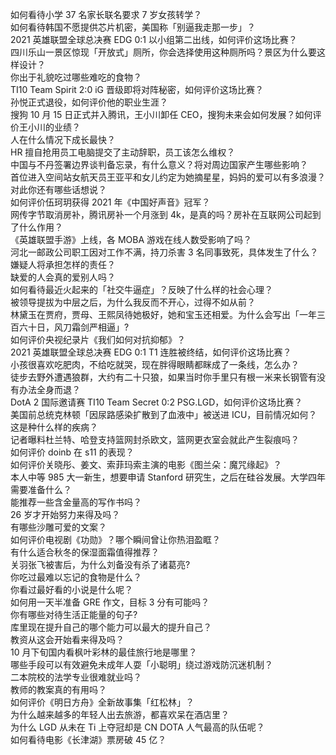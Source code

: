 如何看待小学 37 名家长联名要求 7 岁女孩转学？  
如何看待韩国不愿提供芯片机密，美国称「别逼我走那一步」？  
2021 英雄联盟全球总决赛 EDG 0:1 以小组第二出线，如何评价这场比赛？  
四川乐山一景区惊现「开放式」厕所，你会选择使用这种厕所吗？景区为什么要这样设计？  
你出于礼貌吃过哪些难吃的食物？  
TI10 Team Spirit 2:0 iG 晋级即将对阵秘密，如何评价这场比赛？  
孙悦正式退役，如何评价他的职业生涯？  
搜狗 10 月 15 日正式并入腾讯，王小川卸任 CEO，搜狗未来会如何发展？如何评价王小川的业绩？  
人在什么情况下成长最快？  
HR 擅自抢用员工电脑提交了主动辞职，员工该怎么维权？  
中国与不丹签署边界谈判备忘录，有什么意义？将对周边国家产生哪些影响？  
首位进入空间站女航天员王亚平和女儿约定为她摘星星，妈妈的爱可以有多浪漫？对此你还有哪些话想说？  
如何评价伍珂玥获得 2021 年《中国好声音》冠军？  
网传字节取消房补，腾讯房补一个月涨到 4k，是真的吗？房补在互联网公司起到了什么作用？  
《英雄联盟手游》上线，各 MOBA 游戏在线人数受影响了吗？  
河北一邮政公司职工因对工作不满，持刀杀害 3 名同事致死，具体发生了什么？嫌疑人将承担怎样的责任？  
缺爱的人会真的爱别人吗？  
如何看待最近火起来的「社交牛逼症」？反映了什么样的社会心理？  
被领导提拔为中层之后，为什么我反而不开心，过得不如从前？  
林黛玉在贾府，贾母、王熙凤待她极好，她和宝玉还相爱。为什么会写出「一年三百六十日，风刀霜剑严相逼」?  
如何评价央视纪录片《我们如何对抗抑郁》？  
2021 英雄联盟全球总决赛 EDG 0:1 T1 连胜被终结，如何评价这场比赛？  
小孩很喜欢吃肥肉，不给吃就哭，现在胖得眼睛都眯成了一条线，怎么办？  
徒步去野外遭遇狼群，大约有二十只狼，如果当时你手里只有根一米来长钢管有没有办法全身而退？  
DotA 2 国际邀请赛 TI10 Team Secret 0:2 PSG.LGD，如何评价这场比赛？  
美国前总统克林顿「因尿路感染扩散到了血液中」被送进 ICU，目前情况如何？这是种什么样的疾病？  
记者曝料杜兰特、哈登支持篮网封杀欧文，篮网更衣室会就此产生裂痕吗？  
如何评价 doinb 在 s11 的表现？  
如何评价关晓彤、姜文、索菲玛索主演的电影《图兰朵：魔咒缘起》？  
本人中等 985 大一新生，想要申请 Stanford 研究生，之后在硅谷发展。大学四年需要准备什么？  
能推荐一些含金量高的写作书吗？  
26 岁才开始努力来得及吗？  
有哪些沙雕可爱的文案？  
如何评价电视剧《功勋》？哪个瞬间曾让你热泪盈眶？  
有什么适合秋冬的保湿面霜值得推荐？  
关羽张飞被害后，为什么刘备没有杀了诸葛亮?  
你吃过最难以忘记的食物是什么？  
你看过最好看的小说是什么呢？  
如何用一天半准备 GRE 作文，目标 3 分有可能吗？  
你有哪些对待生活正能量的句子?  
库里现在提升自己的哪个能力可以最大的提升自己？  
教资从这会开始看来得及吗？  
10 月下旬国内看枫叶彩林的最佳旅行地是哪里？  
哪些手段可以有效避免未成年人耍「小聪明」绕过游戏防沉迷机制？  
二本院校的法学专业很难就业吗？  
教师的教案真的有用吗？  
如何评价《明日方舟》全新故事集「红松林」？  
为什么越来越多的年轻人出去旅游，都喜欢呆在酒店里？  
为什么 LGD 从未在 Ti 上夺冠却是 CN DOTA 人气最高的队伍呢？  
如何看待电影《长津湖》票房破 45 亿？  
